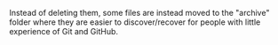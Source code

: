 Instead of deleting them, some files are instead moved to the "archive" folder where they are easier to discover/recover for people with little experience of Git and GitHub.